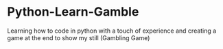 # Python-Learn-Gamble
Learning how to code in python with a touch of experience and creating a game at the end to show my still (Gambling Game)
